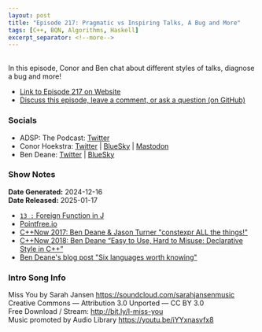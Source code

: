 ```yaml
---
layout: post
title: "Episode 217: Pragmatic vs Inspiring Talks, A Bug and More"
tags: [C++, BQN, Algorithms, Haskell]
excerpt_separator: <!--more-->
---
```


<div id="buzzsprout-player-16451816"></div><script src="https://www.buzzsprout.com/1501960/episodes/16451816-episode-217-pragmatic-vs-inspiring-talks-a-bug-and-more.js?container_id=buzzsprout-player-16451816&player=small" type="text/javascript" charset="utf-8"></script>

<br>In this episode, Conor and Ben chat about different styles of talks, diagnose a bug and more!

<!--more-->

* [Link to Episode 217 on Website](https://adspthepodcast.com/2025/01/17/Episode-217.html)
* [Discuss this episode, leave a comment, or ask a question (on GitHub)](https://github.com/codereport/adsp2/discussions/116)

### Socials
 
* ADSP: The Podcast: [Twitter](https://twitter.com/adspthepodcast)
* Conor Hoekstra: [Twitter](https://twitter.com/code_report) \| [BlueSky](https://bsky.app/profile/codereport.bsky.social) \| [Mastodon](https://mastodon.social/@code_report)
* Ben Deane: [Twitter](https://x.com/ben_deane) \| [BlueSky](https://bsky.app/profile/elbeno.com)

### Show Notes

**Date Generated:** 2024-12-16 <br>
**Date Released:** 2025-01-17

* [`13 :` Foreign Function in J](https://code.jsoftware.com/wiki/Vocabulary/Foreigns#m13)
* [Pointfree.io](http://pointfree.io/)
* [C++Now 2017: Ben Deane & Jason Turner "constexpr ALL the things!"](https://www.youtube.com/watch?v=HMB9oXFobJc)
* [C++Now 2018: Ben Deane “Easy to Use, Hard to Misuse: Declarative Style in C++”](https://www.youtube.com/watch?v=2ouxETt75R4)
* [Ben Deane's blog post "Six languages worth knowing"](http://www.elbeno.com/blog/?p=420)

### Intro Song Info
 
Miss You by Sarah Jansen https://soundcloud.com/sarahjansenmusic<br>
Creative Commons — Attribution 3.0 Unported — CC BY 3.0<br>
Free Download / Stream: http://bit.ly/l-miss-you<br>
Music promoted by Audio Library https://youtu.be/iYYxnasvfx8<br>